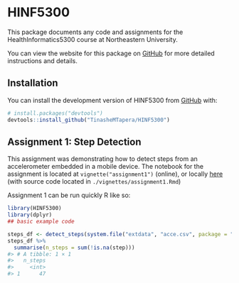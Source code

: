 
<!-- README.md is generated from README.Rmd. Please edit that file -->

# HINF5300

<!-- badges: start -->
<!-- badges: end -->

This package documents any code and assignments for the
HealthInformatics5300 course at Northeastern University.

You can view the website for this package on
[GitHub](https://tinashemtapera.github.io/HINF5300/) for more detailed
instructions and details.

## Installation

You can install the development version of HINF5300 from
[GitHub](https://github.com/) with:

``` r
# install.packages("devtools")
devtools::install_github("TinasheMTapera/HINF5300")
```

## Assignment 1: Step Detection

This assignment was demonstrating how to detect steps from an
accelerometer embedded in a mobile device. The notebook for the
assignment is located at `vignette("assignment1")` (online), or locally
[here](./articles/assignment1.html) (with source code located in
`./vignettes/assignment1.Rmd`)

Assignment 1 can be run quickly R like so:

``` r
library(HINF5300)
library(dplyr)
## basic example code

steps_df <- detect_steps(system.file("extdata", "acce.csv", package = "HINF5300"))
steps_df %>%
  summarise(n_steps = sum(!is.na(step)))
#> # A tibble: 1 × 1
#>   n_steps
#>     <int>
#> 1      47
```
